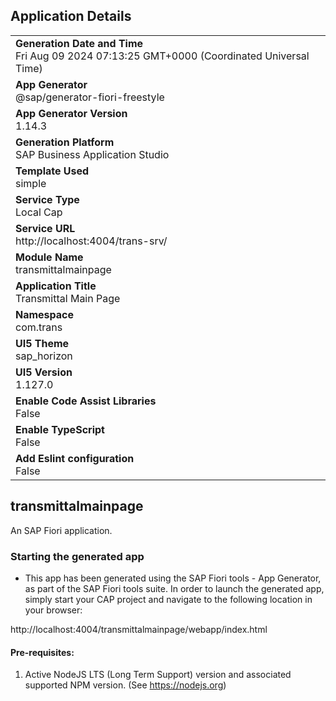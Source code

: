 ## Application Details
|               |
| ------------- |
|**Generation Date and Time**<br>Fri Aug 09 2024 07:13:25 GMT+0000 (Coordinated Universal Time)|
|**App Generator**<br>@sap/generator-fiori-freestyle|
|**App Generator Version**<br>1.14.3|
|**Generation Platform**<br>SAP Business Application Studio|
|**Template Used**<br>simple|
|**Service Type**<br>Local Cap|
|**Service URL**<br>http://localhost:4004/trans-srv/|
|**Module Name**<br>transmittalmainpage|
|**Application Title**<br>Transmittal Main Page|
|**Namespace**<br>com.trans|
|**UI5 Theme**<br>sap_horizon|
|**UI5 Version**<br>1.127.0|
|**Enable Code Assist Libraries**<br>False|
|**Enable TypeScript**<br>False|
|**Add Eslint configuration**<br>False|

## transmittalmainpage

An SAP Fiori application.

### Starting the generated app

-   This app has been generated using the SAP Fiori tools - App Generator, as part of the SAP Fiori tools suite.  In order to launch the generated app, simply start your CAP project and navigate to the following location in your browser:

http://localhost:4004/transmittalmainpage/webapp/index.html

#### Pre-requisites:

1. Active NodeJS LTS (Long Term Support) version and associated supported NPM version.  (See https://nodejs.org)


